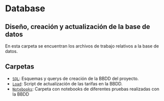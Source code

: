 # Database
## Diseño, creación y actualización de la base de datos

En esta carpeta se encuentran los archivos de trabajo relativos a la base de datos.

## Carpetas
- [`SQL`](/database/sql): Esquemas y querys de creación de la BBDD del proyecto.
- [`Load`](/database/load): Script de actualización de las tarifas en la BBDD.
- [`Notebooks`](/database/notebooks): Carpeta con notebooks de diferentes pruebas realizadas con la BBDD

